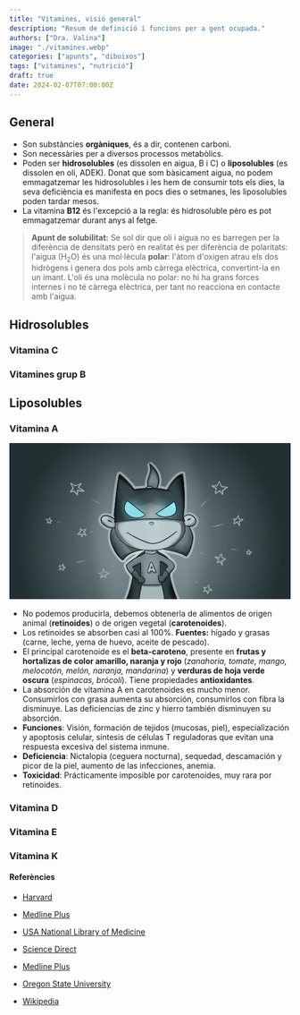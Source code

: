 ```yaml
---
title: "Vitamines, visió general"
description: "Resum de definició i funcions per a gent ocupada."
authors: ["Dra. Valina"]
image: "./vitamines.webp"
categories: ["apunts", "dibuixos"]
tags: ["vitamines", "nutrició"]
draft: true
date: 2024-02-07T07:00:00Z
---
```


## General
- Son substàncies **orgàniques**, és a dir, contenen carboni.
- Son necessàries per a diversos processos metabòlics.
- Poden ser **hidrosolubles** (es dissolen en aigua, B i C) o **liposolubles** (es dissolen en oli, ADEK). Donat que som bàsicament aigua, no podem emmagatzemar les hidrosolubles i les hem de consumir tots els dies, la seva deficiència es manifesta en pocs dies o setmanes, les liposolubles poden tardar mesos.
- La vitamina **B12** és l'excepció a la regla: és hidrosoluble pèro es pot emmagatzemar durant anys al fetge.

> **Apunt de solubilitat:** Se sol dir que oli i aigua no es barregen per la diferència de densitats però en realitat és per diferència de polaritats: l'aigua (H<sub>2</sub>O) és una mol·lècula **polar**: l'àtom d'oxigen atrau els dos hidrògens i genera dos pols amb càrrega elèctrica, convertint-la en un imant. L'oli és una molècula no polar: no hi ha grans forces internes i no té càrrega elèctrica, per tant no reacciona en contacte amb l'aigua.


## Hidrosolubles

### Vitamina C

### Vitamines grup B


## Liposolubles

### Vitamina A
![Vitamina A](vitamina_A.webp "Vitamina A")
- No podemos producirla, debemos obtenerla de alimentos de origen animal (**retinoides**) o de origen vegetal (**carotenoides**).
- Los retinoides se absorben casi al 100%. **Fuentes:** hígado y grasas (carne, leche, yema de huevo, aceite de pescado).
- El principal carotenoide es el **beta-caroteno**, presente en **frutas y hortalizas de color amarillo, naranja y rojo** (*zanahoria, tomate, mango, melocotón, melón, naranja, mandarina*) y **verduras de hoja verde oscura** (*espinacas, brócoli*). Tiene propiedades **antioxidantes**. 
- La absorción de vitamina A en carotenoides es mucho menor. Consumirlos con grasa aumenta su absorción, consumirlos con fibra la disminuye. Las deficiencias de zinc y hierro también disminuyen su absorción.
- **Funciones**: Visión, formación de tejidos (mucosas, piel), especialización y apoptosis celular, síntesis de células T reguladoras que evitan una respuesta excesiva del sistema inmune.
- **Deficiencia**: Nictalopia (ceguera nocturna), sequedad, descamación y picor de la piel, aumento de las infecciones, anemia.
- **Toxicidad**: Prácticamente imposible por carotenoides, muy rara por retinoides.

### Vitamina D
### Vitamina E
### Vitamina K


#### Referències

- [Harvard](https://www.hsph.harvard.edu/nutritionsource/vitamins/)

- [Medline Plus](https://medlineplus.gov/spanish/ency/article/002399.htm)

- [USA National Library of Medicine](https://www.ncbi.nlm.nih.gov/pmc/articles/PMC8157347/)

- [Science Direct](https://www.sciencedirect.com/science/article/pii/S0002916523030289)

- [Medline Plus](https://medlineplus.gov/spanish/ency/article/002400.htm)

- [Oregon State University](https://lpi.oregonstate.edu/mic/vitamins/vitamin-A)

- [Wikipedia](https://en.wikipedia.org/wiki/Retinol)
